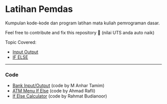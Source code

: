 # Latihan Pemdas
Kumpulan kode-kode dan program latihan mata kuliah pemrograman dasar.

Feel free to contribute and fix this repository 🙂 (nilai UTS anda auto naik)

Topic Covered:

- [Input Output](https://www.geeksforgeeks.org/java-io-input-output-in-java-with-examples/)
- [IF ELSE](https://www.geeksforgeeks.org/java-if-else-statement-with-examples/)

----------

### Code
- [Bank Input/Output](https://github.com/linkusers/latihan_pemdas/blob/e3d006602b6b43ea5f7c0c3f0f5a23e66494e7fd/BankIO.java) (code by M Anhar Tamim)
- [ATM Menu If Else](https://github.com/linkusers/latihan_pemdas/blob/e3d006602b6b43ea5f7c0c3f0f5a23e66494e7fd/bankATM.java) (code by Ahmad Rafli)
- [If Else Calculator](https://github.com/linkusers/latihan_pemdas/blob/e3d006602b6b43ea5f7c0c3f0f5a23e66494e7fd/calculatorIFELSE.java) (code by Rahmat Budianoor)

